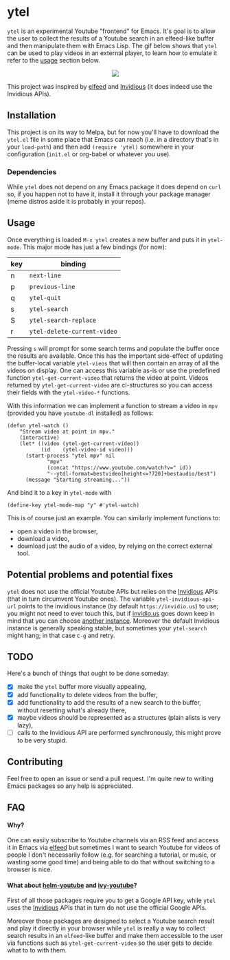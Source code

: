 # ytel
`ytel` is an experimental Youtube "frontend" for Emacs. It's goal is to allow the user to collect the results of a Youtube search in an elfeed-like buffer and then manipulate them with Emacs Lisp. The gif below shows that `ytel` can be used to play videos in an external player, to learn how to emulate it refer to the [usage](#usage) section below.

<p align="center">
  <img src="https://github.com/gRastello/ytel/blob/master/pic/demonstration.gif">
</p>

This project was inspired by [elfeed](https://github.com/skeeto/elfeed/) and [Invidious](https://github.com/omarroth/invidious) (it does indeed use the Invidious APIs).

## Installation
This project is on its way to Melpa, but for now you'll have to download the `ytel.el` file in some place that Emacs can reach (i.e. in a directory that's in your `load-path`) and then add `(require 'ytel)` somewhere in your configuration (`init.el` or org-babel or whatever you use).

### Dependencies
While `ytel` does not depend on any Emacs package it does depend on `curl` so, if you happen not to have it, install it through your package manager (meme distros aside it is probably in your repos).

## Usage
Once everything is loaded `M-x ytel` creates a new buffer and puts it in `ytel-mode`. This major mode has just a few bindings (for now):

| key | binding                     |
|-----|-----------------------------|
| n   | `next-line`                 |
| p   | `previous-line`             |
| q   | `ytel-quit`                 |
| s   | `ytel-search`               |
| S   | `ytel-search-replace`       |
| r   | `ytel-delete-current-video` |

Pressing `s` will prompt for some search terms and populate the buffer once the results are available. Once this has the important side-effect of updating the buffer-local variable `ytel-vieos` that will then contain an array of all the videos on display. One can access this variable as-is or use the predefined function `ytel-get-current-video` that returns the video at point. Videos returned by `ytel-get-current-video` are cl-structures so you can access their fields with the `ytel-video-*` functions.

With this information we can implement a function to stream a video in `mpv` (provided you have `youtube-dl` installed) as follows:
```elisp
(defun ytel-watch ()
    "Stream video at point in mpv."
    (interactive)
    (let* ((video (ytel-get-current-video))
     	   (id    (ytel-video-id video)))
      (start-process "ytel mpv" nil
		     "mpv"
		     (concat "https://www.youtube.com/watch?v=" id))
		     "--ytdl-format=bestvideo[height<=?720]+bestaudio/best")
      (message "Starting streaming..."))
```

And bind it to a key in `ytel-mode` with
```elisp
(define-key ytel-mode-map "y" #'ytel-watch)
```

This is of course just an example. You can similarly implement functions to:
- open a video in the browser,
- download a video,
- download just the audio of a video,
by relying on the correct external tool.

## Potential problems and potential fixes
`ytel` does not use the official Youtube APIs but relies on the [Invidious](https://github.com/omarroth/invidious) APIs (that in turn circumvent Youtube ones). The variable `ytel-invidious-api-url` points to the invidious instance (by default `https://invidio.us`) to use; you might not need to ever touch this, but if [invidio.us](https://invidio.us) goes down keep in mind that you can choose [another instance](https://github.com/omarroth/invidious#invidious-instances). Moreover the default Invidious instance is generally speaking stable, but sometimes your `ytel-search` might hang; in that case `C-g` and retry.

## TODO
Here's a bunch of things that ought to be done someday:
- [X] make the `ytel` buffer more visually appealing,
- [X] add functionality to delete videos from the buffer,
- [X] add functionality to add the results of a new search to the buffer, without resetting what's already there,
- [X] maybe videos should be represented as a structures (plain alists is very lazy),
- [ ] calls to the Invidious API are performed synchronously, this might prove to be very stupid.

## Contributing
Feel free to open an issue or send a pull request. I'm quite new to writing Emacs packages so any help is appreciated.

## FAQ

#### Why?
One can easily subscribe to Youtube channels via an RSS feed and access it in Emacs via [elfeed](https://github.com/skeeto/elfeed/) but sometimes I want to search Youtube for videos of people I don't necessarily follow (e.g. for searching a tutorial, or music, or wasting some good time) and being able to do that without switching to a browser is nice.

#### What about [helm-youtube](https://github.com/maximus12793/helm-youtube) and [ivy-youtube](https://github.com/squiter/ivy-youtube)?
First of all those packages require you to get a Google API key, while `ytel` uses the [Invidious](https://github.com/omarroth/invidious) APIs that in turn do not use the official Google APIs.

Moreover those packages are designed to select a Youtube search result and play it directly in your browser while `ytel` is really a way to collect search results in an `elfeed`-like buffer and make them accessible to the user via functions such as `ytel-get-current-video` so the user gets to decide what to to with them.
